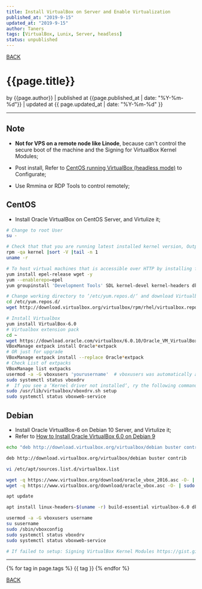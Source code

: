 ```yaml
---
title: Install VirtualBox on Server and Enable Virtualization
published_at: "2019-9-15"
updated_at: "2019-9-15"
author: Taners
tags: [VirtualBox, Lunix, Server, headless]
status: unpublished
---
```



[BACK](../)

# {{page.title}}

by {{page.author}} |
published at {{page.published_at | date: "%Y-%m-%d"}} |
updated at {{ page.updated_at | date: "%Y-%m-%d" }}

---
## Note

- __Not for VPS on a remote node like Linode__, because can't control the secure boot of the machine and the Signing for VirtualBox Kernel Modules;

- Post install, Refer to [CentOS running VirtualBox (headless mode)](https://www.simplygeek.co.uk/2017/11/19/centos-running-virtualbox-headless-mode/) to Configurate;

- Use Rmmina or RDP Tools to control remotely;

## CentOS

- Install Oracle VirtualBox on CentOS Server, and Virtulize it;

```bash
# Change to root User
su -

# Check that that you are running latest installed kernel version, Output of following commands version numbers should match:
rpm -qa kernel |sort -V |tail -n 1
uname -r

# To host virtual machines that is accessible over HTTP by installing following packages
yum install epel-release wget -y
yum --enablerepo=epel
yum groupinstall 'Development Tools' SDL kernel-devel kernel-headers dkms

# Change working directory to ‘/etc/yum.repos.d/‘ and download Virtualbox repository.
cd /etc/yum.repos.d/
wget http://download.virtualbox.org/virtualbox/rpm/rhel/virtualbox.repo

# Install Virtualbox
yum install VirtualBox-6.0
# Virtualbox extension pack
cd ~
wget https://download.oracle.com/virtualbox/6.0.10/Oracle_VM_VirtualBox_Extension_Pack-6.0.10-132072.vbox-extpack
VBoxManage extpack install Oracle*extpack
# OR just for upgrade
VBoxManage extpack install --replace Oracle*extpack
# Check List of extpacks
VBoxManage list extpacks
usermod -a -G vboxusers 'yourusername'  # vboxusers was automatically added after installation
sudo systemctl status vboxdrv
#  If you see a ‘Kernel driver not installed‘, ry the following command:
sudo /usr/lib/virtualbox/vboxdrv.sh setup
sudo systemctl status vboxweb-service
```

## Debian

- Install Oracle VirtualBox-6 on Debian 10 Server, and Virtulize it;
- Refer to [How to Install Oracle VirtualBox 6.0 on Debian 9](https://tecadmin.net/install-virtualbox-debian-9-stretch/)

```bash
echo "deb http://download.virtualbox.org/virtualbox/debian buster contrib" | sudo tee /etc/apt/sources.list.d/virtualbox.list

deb http://download.virtualbox.org/virtualbox/debian buster contrib

vi /etc/apt/sources.list.d/virtualbox.list

wget -q https://www.virtualbox.org/download/oracle_vbox_2016.asc -O- | sudo apt-key add -
wget -q https://www.virtualbox.org/download/oracle_vbox.asc -O- | sudo apt-key add -

apt update

apt install linux-headers-$(uname -r) build-essential virtualbox-6.0 dkms

usermod -a -G vboxusers username
su susername
sudo /sbin/vboxconfig
sudo systemctl status vboxdrv
sudo systemctl status vboxweb-service

# If failed to setup: Signing VirtualBox Kernel Modules https://gist.github.com/reillysiemens/ac6bea1e6c7684d62f544bd79b2182a4

```

---
{% for tag in page.tags %}
  {{ tag }}
{% endfor %}

[BACK](../)


